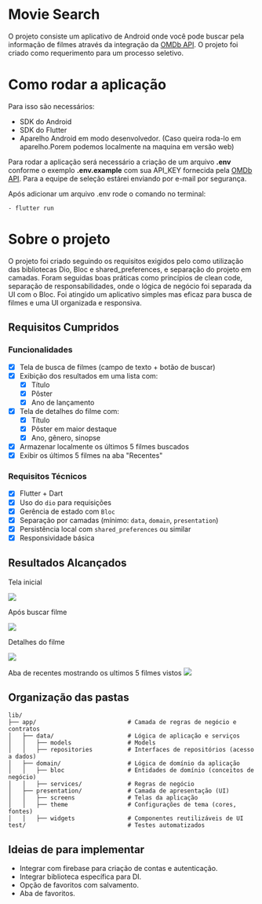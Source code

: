 # Movie Search

O projeto consiste um aplicativo de Android onde você pode buscar pela informação de filmes através da integração da [OMDb API](https://www.omdbapi.com/). O projeto foi criado como requerimento para um processo seletivo.

# Como rodar a aplicação

Para isso são necessários:
  
- SDK do Android
- SDK do Flutter
- Aparelho Android em modo desenvolvedor. (Caso queira roda-lo em aparelho.Porem podemos localmente na maquina em versão web)


Para rodar a aplicação será necessário a criação de um arquivo **.env** conforme o exemplo **.env.example** com sua API_KEY fornecida pela [OMDb API](https://www.omdbapi.com/). Para a equipe de seleção estárei enviando por e-mail por segurança.



Após adicionar um arquivo .env rode o comando no terminal:
```
- flutter run
```

# Sobre o projeto

  O projeto foi criado seguindo os requisitos exigidos pelo como utilização das bibliotecas Dio, Bloc e shared_preferences, e separação do projeto em camadas. Foram seguidas boas práticas como princípios de clean code, separação de responsabilidades, onde o lógica de negócio foi separada da UI com o Bloc. Foi atingido um aplicativo simples mas eficaz para busca de filmes e uma UI organizada e responsiva.


## Requisitos Cumpridos

### Funcionalidades

- [x] Tela de busca de filmes (campo de texto + botão de buscar)
- [x] Exibição dos resultados em uma lista com:
  - [x] Título
  - [x] Pôster
  - [x] Ano de lançamento
- [x] Tela de detalhes do filme com:
  - [x] Título
  - [x] Pôster em maior destaque
  - [x] Ano, gênero, sinopse
- [x] Armazenar localmente os últimos 5 filmes buscados
- [x] Exibir os últimos 5 filmes na aba "Recentes"

### Requisitos Técnicos

- [x] Flutter + Dart
- [x] Uso do `dio` para requisições
- [x] Gerência de estado com `Bloc`
- [x] Separação por camadas (mínimo: `data`, `domain`, `presentation`)
- [x] Persistência local com `shared_preferences` ou similar
- [x] Responsividade básica

## Resultados Alcançados 

Tela inicial

  <img src="./images/tela.png"  />

Após buscar filme

  <img src="./images/tela1.png"  />

Detalhes do filme

  <img src="./images/tela2.png"  />

Aba de recentes mostrando os ultimos 5 filmes vistos
  <img src="./images/tela3.png"  />

## Organização das pastas

```
lib/
├── app/                          # Camada de regras de negócio e contratos
│   ├── data/                     # Lógica de aplicação e serviços
│   │   ├── models                # Models
│   │   ├── repositories          # Interfaces de repositórios (acesso a dados)
│   ├── domain/                   # Lógica de domínio da aplicação
│   │   ├── bloc                  # Entidades de domínio (conceitos de negócio)
│   │   ├── services/             # Regras de negócio
│   ├── presentation/             # Camada de apresentação (UI)
│   │   ├── screens               # Telas da aplicação
│   │   ├── theme                 # Configurações de tema (cores, fontes)
│   │   ├── widgets               # Componentes reutilizáveis de UI
test/                             # Testes automatizados
```

## Ideias de para implementar


- Integrar com firebase para criação de contas e autenticação.
- Integrar biblioteca específica para DI.
- Opção de favoritos com salvamento.
- Aba de favoritos.